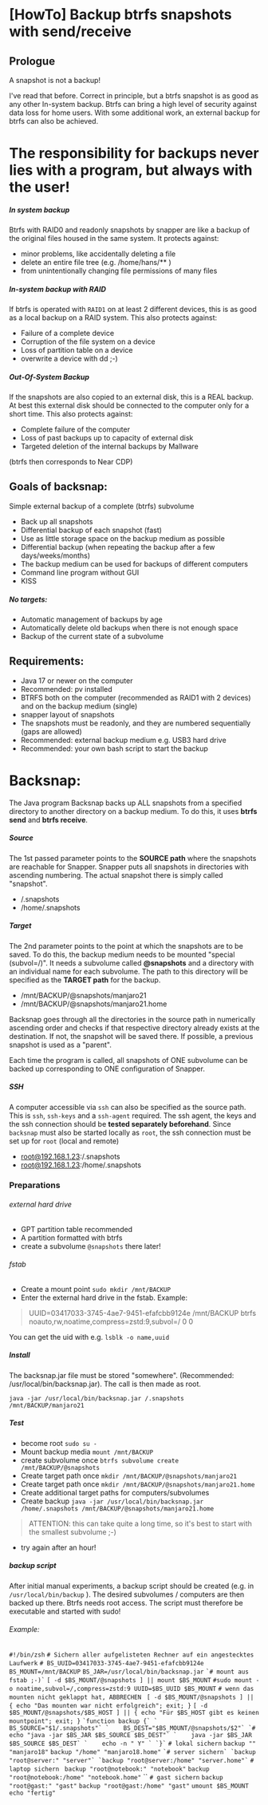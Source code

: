 # [HowTo] Backup btrfs snapshots with send/receive

## Prologue

A snapshot is not a backup!

I've read that before. Correct in principle, but a btrfs snapshot is as good as any other
In-system backup. Btrfs can bring a high level of security against data loss for home users.
With some additional work, an external backup for btrfs can also be achieved.

# The responsibility for backups never lies with a program, but always with the user!

##### In system backup
Btrfs with RAID0 and readonly snapshots by snapper are like a backup of the original files housed in the same system. It protects against:
* minor problems, like accidentally deleting a file
* delete an entire file tree (e.g. /home/hans/** )
* from unintentionally changing file permissions of many files

##### In-system backup with RAID
If btrfs is operated with `RAID1` on at least 2 different devices, this is as good as a local backup on a RAID system. This also protects against:
* Failure of a complete device
* Corruption of the file system on a device
* Loss of partition table on a device
* overwrite a device with dd ;-)

##### Out-Of-System Backup
If the snapshots are also copied to an external disk, this is a REAL backup. At best this
external disk should be connected to the computer only for a short time. This also protects against:
* Complete failure of the computer
* Loss of past backups up to capacity of external disk
* Targeted deletion of the internal backups by Mallware

(btrfs then corresponds to Near CDP)

## Goals of backsnap:
Simple external backup of a complete (btrfs) subvolume

* Back up all snapshots
* Differential backup of each snapshot (fast)
* Use as little storage space on the backup medium as possible
* Differential backup (when repeating the backup after a few days/weeks/months)
* The backup medium can be used for backups of different computers
* Command line program without GUI
* KISS

##### No targets:
* Automatic management of backups by age
* Automatically delete old backups when there is not enough space
* Backup of the current state of a subvolume     

## Requirements:
* Java 17 or newer on the computer
* Recommended: pv installed
* BTRFS both on the computer (recommended as RAID1 with 2 devices) and on the backup medium (single)
* snapper layout of snapshots
* The snapshots must be readonly, and they are numbered sequentially (gaps are allowed)
* Recommended: external backup medium e.g. USB3 hard drive
* Recommended: your own bash script to start the backup

# Backsnap:
The Java program Backsnap backs up ALL snapshots from a specified directory to another directory on a
backup medium. To do this, it uses **btrfs send** and **btrfs receive**.

##### Source
The 1st passed parameter points to the **SOURCE path** where the snapshots
are reachable for Snapper. Snapper puts all snapshots in directories with ascending numbering.
The actual snapshot there is simply called "snapshot".

* /.snapshots
* /home/.snapshots

##### Target
The 2nd parameter points to the point at which the snapshots are to be saved. To do this, the backup medium needs to 
be mounted "special (subvol=/)". It needs a subvolume called **@snapshots** and a directory
with an individual name for each subvolume.
The path to this directory will be specified as the **TARGET path** for the backup.

* /mnt/BACKUP/@snapshots/manjaro21
* /mnt/BACKUP/@snapshots/manjaro21.home

Backsnap goes through all the directories in the source path in numerically ascending order and checks if that
respective directory already exists at the destination. If not, the snapshot will be saved there.
If possible, a previous snapshot is used as a "parent".

Each time the program is called, all snapshots of ONE subvolume can be backed up
corresponding to ONE configuration of Snapper.

##### SSH
A computer accessible via `ssh` can also be specified as the source path. This is `ssh`, `ssh-keys` and a
`ssh-agent` required. The ssh agent, the keys and the ssh connection should be **tested separately beforehand**.
Since `backsnap` must also be started locally as `root`, the ssh connection must be set up for `root` (local and remote)

* root@192.168.1.23:/.snapshots
* root@192.168.1.23:/home/.snapshots

### Preparations

###### external hard drive
* GPT partition table recommended
* A partition formatted with btrfs
* create a subvolume `@snapshots` there later!

###### fstab
* Create a mount point `sudo mkdir /mnt/BACKUP`
* Enter the external hard drive in the fstab. Example:

> UUID=03417033-3745-4ae7-9451-efafcbb9124e /mnt/BACKUP btrfs noauto,rw,noatime,compress=zstd:9,subvol=/ 0 0

You can get the uid with e.g. `lsblk -o name,uuid`

##### Install
The backsnap.jar file must be stored "somewhere". (Recommended: /usr/local/bin/backsnap.jar). The call is then made as root.

`java -jar /usr/local/bin/backsnap.jar /.snapshots /mnt/BACKUP/manjaro21`

##### Test
  * become root `sudo su -`
  * Mount backup media `mount /mnt/BACKUP`
  * create subvolume once `btrfs subvolume create /mnt/BACKUP/@snapshots`
  * Create target path once `mkdir /mnt/BACKUP/@snapshots/manjaro21`
  * Create target path once `mkdir /mnt/BACKUP/@snapshots/manjaro21.home`
  * Create additional target paths for computers/subvolumes
  * Create backup `java -jar /usr/local/bin/backsnap.jar /home/.snapshots /mnt/BACKUP/@snapshots/manjaro21.home`
 
> ATTENTION: this can take quite a long time, so it's best to start with the smallest subvolume ;-)

  * try again after an hour!

##### backup script
After initial manual experiments, a backup script should be created (e.g. in `/usr/local/bin/backup` ).
The desired subvolumes / computers are then backed up there.
Btrfs needs root access. The script must therefore be executable and started with sudo!
###### Example:

   `#!/bin/zsh`
   `# Sichern aller aufgelisteten Rechner auf ein angestecktes Laufwerk`
   `# BS_UUID=03417033-3745-4ae7-9451-efafcbb9124e`
   `BS_MOUNT=/mnt/BACKUP`
   `BS_JAR=/usr/local/bin/backsnap.jar`
   ``
   `# mount aus fstab ;-)`
   ``
   `[ -d $BS_MOUNT/@snapshots ] || mount $BS_MOUNT`
   `#sudo mount -o noatime,subvol=/,compress=zstd:9 UUID=$BS_UUID $BS_MOUNT`
   `# wenn das mounten nicht geklappt hat, ABBRECHEN `
   `[ -d $BS_MOUNT/@snapshots ] || { echo "Das mounten war nicht erfolgreich"; exit; }`
   `[ -d $BS_MOUNT/@snapshots/$BS_HOST ] || { echo "Für $BS_HOST gibt es keinen mountpoint"; exit; }`
   ``
   `function backup {`
   `    BS_SOURCE="$1/.snapshots"`
   `    BS_DEST="$BS_MOUNT/@snapshots/$2"`
   `#    echo "java -jar $BS_JAR $BS_SOURCE $BS_DEST"`
   `    java -jar $BS_JAR $BS_SOURCE $BS_DEST`
   `    echo -n " Y" `
   `}`
   ``
   `# lokal sichern`
   `backup "" "manjaro18"`
   `backup "/home" "manjaro18.home"`
   ``
   `# server sichern`
   `backup "root@server:" "server"`
   `backup "root@server:/home" "server.home"`
   ``
   `# laptop sichern `
   `backup "root@notebook:" "notebook"`
   `backup "root@notebook:/home" "notebook.home"`
   ``
   `# gast sichern`
   `backup "root@gast:" "gast"`
   `backup "root@gast:/home" "gast"`
   `umount $BS_MOUNT`
   `echo "fertig"`
   
 


